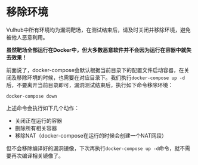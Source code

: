 # 移除环境

Vulhub中所有环境均为漏洞靶场，在测试结束后，请及时关闭并移除环境，避免被他人恶意利用。

**虽然靶场全部运行在Docker中，但大多数恶意软件并不会因为运行在容器中就失去效果！**

前面说了，docker-compose会默认根据当前目录下的配置文件启动容器，在关闭及移除环境的时候，也需要在对应目录下。我们执行`docker-compose up -d`后，不要离开当前目录即可，漏洞测试结束后，执行如下命令移除环境：

```
docker-compose down
```

上述命令会执行如下几个动作：

- 关闭正在运行的容器
- 删除所有相关容器
- 移除NAT（docker-compose在运行的时候会创建一个NAT网段）

但不会移除编译好的漏洞镜像，下次再执行`docker-compose up -d`命令，就不需要再次编译相关镜像了。
